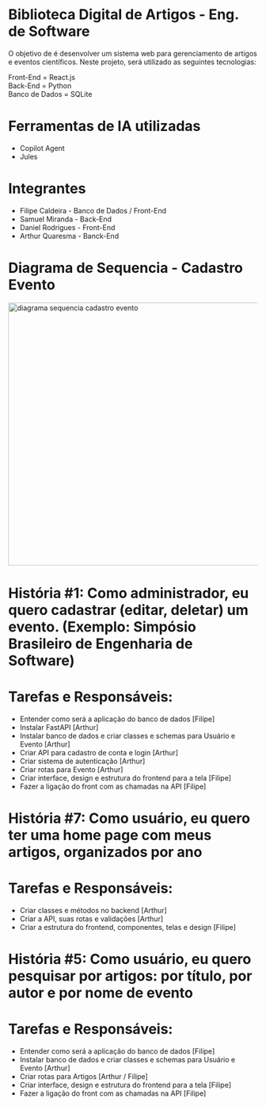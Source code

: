# Biblioteca Digital de Artigos - Eng. de Software

O objetivo de é desenvolver um sistema web para gerenciamento de artigos e eventos científicos.
Neste projeto, será utilizado as seguintes tecnologias:

Front-End = React.js  
Back-End = Python  
Banco de Dados = SQLite

# Ferramentas de IA utilizadas
- Copilot Agent
- Jules

# Integrantes
- Filipe Caldeira - Banco de Dados / Front-End
- Samuel Miranda - Back-End
- Daniel Rodrigues - Front-End
- Arthur Quaresma - Banck-End

# Diagrama de Sequencia - Cadastro Evento 

<img width="1047" height="530" alt="diagrama sequencia cadastro evento" src="https://github.com/user-attachments/assets/8731736a-71c1-40bd-8fa1-4311226c4046" />


# História #1: Como administrador, eu quero cadastrar (editar, deletar) um evento. (Exemplo: Simpósio Brasileiro de Engenharia de Software)
# Tarefas e Responsáveis:
- Entender como será a aplicação do banco de dados [Filipe]
- Instalar FastAPI [Arthur]
- Instalar banco de dados e criar classes e schemas para Usuário e Evento [Arthur]
- Criar API para cadastro de conta e login [Arthur]
- Criar sistema de autenticação [Arthur]
- Criar rotas para Evento [Arthur]
- Criar interface, design e estrutura do frontend para a tela [Filipe]
- Fazer a ligação do front com as chamadas na API [Filipe]


# História #7: Como usuário, eu quero ter uma home page com meus artigos, organizados por ano 
# Tarefas e Responsáveis:
- Criar classes e métodos no backend [Arthur]
- Criar a API, suas rotas e validações [Arthur]
- Criar a estrutura do frontend, componentes, telas e design [Filipe]


# História #5: Como usuário, eu quero pesquisar por artigos: por título, por autor e por nome de evento
# Tarefas e Responsáveis:
- Entender como será a aplicação do banco de dados [Filipe]
- Instalar banco de dados e criar classes e schemas para Usuário e Evento [Arthur]
- Criar rotas para Artigos [Arthur / Filipe]
- Criar interface, design e estrutura do frontend para a tela [Filipe]
- Fazer a ligação do front com as chamadas na API [Filipe]


